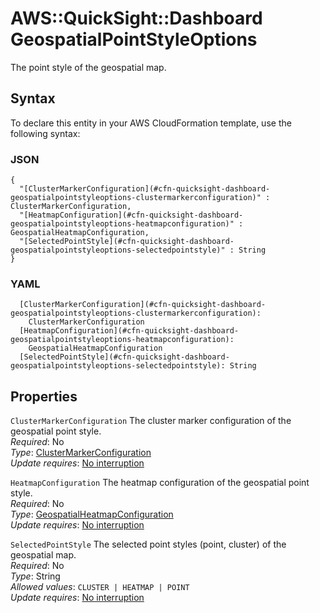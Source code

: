 # AWS::QuickSight::Dashboard GeospatialPointStyleOptions<a name="aws-properties-quicksight-dashboard-geospatialpointstyleoptions"></a>

The point style of the geospatial map\.

## Syntax<a name="aws-properties-quicksight-dashboard-geospatialpointstyleoptions-syntax"></a>

To declare this entity in your AWS CloudFormation template, use the following syntax:

### JSON<a name="aws-properties-quicksight-dashboard-geospatialpointstyleoptions-syntax.json"></a>

```
{
  "[ClusterMarkerConfiguration](#cfn-quicksight-dashboard-geospatialpointstyleoptions-clustermarkerconfiguration)" : ClusterMarkerConfiguration,
  "[HeatmapConfiguration](#cfn-quicksight-dashboard-geospatialpointstyleoptions-heatmapconfiguration)" : GeospatialHeatmapConfiguration,
  "[SelectedPointStyle](#cfn-quicksight-dashboard-geospatialpointstyleoptions-selectedpointstyle)" : String
}
```

### YAML<a name="aws-properties-quicksight-dashboard-geospatialpointstyleoptions-syntax.yaml"></a>

```
  [ClusterMarkerConfiguration](#cfn-quicksight-dashboard-geospatialpointstyleoptions-clustermarkerconfiguration): 
    ClusterMarkerConfiguration
  [HeatmapConfiguration](#cfn-quicksight-dashboard-geospatialpointstyleoptions-heatmapconfiguration): 
    GeospatialHeatmapConfiguration
  [SelectedPointStyle](#cfn-quicksight-dashboard-geospatialpointstyleoptions-selectedpointstyle): String
```

## Properties<a name="aws-properties-quicksight-dashboard-geospatialpointstyleoptions-properties"></a>

`ClusterMarkerConfiguration`  <a name="cfn-quicksight-dashboard-geospatialpointstyleoptions-clustermarkerconfiguration"></a>
The cluster marker configuration of the geospatial point style\.  
*Required*: No  
*Type*: [ClusterMarkerConfiguration](aws-properties-quicksight-dashboard-clustermarkerconfiguration.md)  
*Update requires*: [No interruption](https://docs.aws.amazon.com/AWSCloudFormation/latest/UserGuide/using-cfn-updating-stacks-update-behaviors.html#update-no-interrupt)

`HeatmapConfiguration`  <a name="cfn-quicksight-dashboard-geospatialpointstyleoptions-heatmapconfiguration"></a>
The heatmap configuration of the geospatial point style\.  
*Required*: No  
*Type*: [GeospatialHeatmapConfiguration](aws-properties-quicksight-dashboard-geospatialheatmapconfiguration.md)  
*Update requires*: [No interruption](https://docs.aws.amazon.com/AWSCloudFormation/latest/UserGuide/using-cfn-updating-stacks-update-behaviors.html#update-no-interrupt)

`SelectedPointStyle`  <a name="cfn-quicksight-dashboard-geospatialpointstyleoptions-selectedpointstyle"></a>
The selected point styles \(point, cluster\) of the geospatial map\.  
*Required*: No  
*Type*: String  
*Allowed values*: `CLUSTER | HEATMAP | POINT`  
*Update requires*: [No interruption](https://docs.aws.amazon.com/AWSCloudFormation/latest/UserGuide/using-cfn-updating-stacks-update-behaviors.html#update-no-interrupt)
